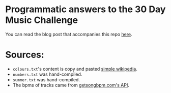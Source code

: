 # Programmatic answers to the 30 Day Music Challenge

You can read the blog post that accompanies this repo [here](http://mycode.doesnot.run/2017/04/09/the-30-day-music-challenge/).

# Sources:

- `colours.txt`'s content is copy and pasted [simple wikipedia](https://simple.wikipedia.org/wiki/List_of_colors).
- `numbers.txt` was hand-compiled.
- `summer.txt` was hand-compiled.
- The bpms of tracks came from [getsongbpm.com's API](https://getsongbpm.com/api).
